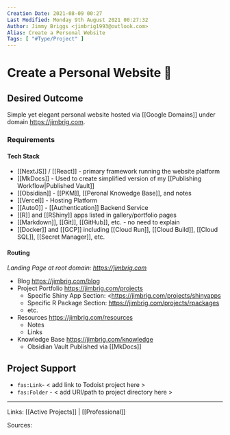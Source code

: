```yaml
---
Creation Date: 2021-08-09 00:27
Last Modified: Monday 9th August 2021 00:27:32
Author: Jimmy Briggs <jimbrig1993@outlook.com>
Alias: Create a Personal Website
Tags: [ "#Type/Project" ]
---
```


# Create a Personal Website 📝

## Desired Outcome

Simple yet elegant personal website hosted via [[Google Domains]] under domain <https://jimbrig.com>.

### Requirements

#### Tech Stack

- [[NextJS]] / [[React]] - primary framework running the website platform 
- [[MkDocs]] - Used to create simplified version of my [[Publishing Workflow|Published Vault]]
- [[Obsidian]] - [[PKM]], [[Peronal Knowedge Base]], and notes
- [[Vercel]] - Hosting Platform
- [[Auto0]] - [[Authentication]] Backend Service
- [[R]] and [[RShiny]] apps listed in gallery/portfolio pages
- [[Markdown]], [[Git]], [[GitHub]], etc.  - no need to explain
- [[Docker]] and [[GCP]] including [[Cloud Run]], [[Cloud Build]], [[Cloud SQL]], [[Secret Manager]], etc.

#### Routing
*Landing Page at root domain: <https://jimbrig.com>*

- Blog <https://jimbrig.com/blog>
- Project Portfolio <https://jimbrig.com/projects>
	- Specific Shiny App Section:  <https://jimbrig.com/projects/shinyapps
	- Specific R Package Section:  <https://jimbrig.com/projects/rpackages>
	- etc.
- Resources <https://jimbrig.com/resources>
	- Notes
	- Links
- Knowledge Base <https://jimbrig.com/knowledge>
	- Obsidian Vault Published via [[MkDocs]]

## Project Support 

- `fas:Link`- < add link to Todoist project here >
- `fas:Folder` - < add URI/path to project directory here >

***

Links: [[Active Projects]] | [[Professional]]

Sources:
